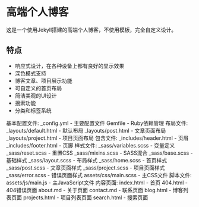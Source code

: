 # 高端个人博客

这是一个使用Jekyll搭建的高端个人博客，不使用模板，完全自定义设计。

## 特点

- 响应式设计，在各种设备上都有良好的显示效果
- 深色模式支持
- 博客文章、项目展示功能
- 可自定义的首页布局
- 简洁美观的UI设计
- 搜索功能
- 分类和标签系统

基本配置文件:
_config.yml - 主要配置文件
Gemfile - Ruby依赖管理
布局文件:
_layouts/default.html - 默认布局
_layouts/post.html - 文章页面布局
_layouts/project.html - 项目页面布局
包含文件:
_includes/header.html - 页眉
_includes/footer.html - 页脚
样式文件:
_sass/variables.scss - 变量定义
_sass/reset.scss - 重置CSS
_sass/mixins.scss - SASS混合
_sass/base.scss - 基础样式
_sass/layout.scss - 布局样式
_sass/home.scss - 首页样式
_sass/post.scss - 文章页面样式
_sass/project.scss - 项目页面样式
_sass/error.scss - 错误页面样式
assets/css/main.scss - 主CSS文件
脚本文件:
assets/js/main.js - 主JavaScript文件
内容页面:
index.html - 首页
404.html - 404错误页面
about.md - 关于页面
contact.md - 联系页面
blog.html - 博客列表页面
projects.html - 项目列表页面
search.html - 搜索页面
